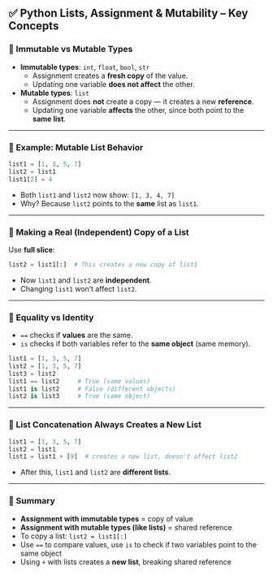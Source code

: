 ## ✅ Python Lists, Assignment & Mutability – Key Concepts

### 🔹 Immutable vs Mutable Types

- **Immutable types**: `int`, `float`, `bool`, `str`
    - Assignment creates a **fresh copy** of the value.
    - Updating one variable **does not affect** the other.
- **Mutable types**: `list`
    - Assignment does **not** create a copy — it creates a new **reference**.
    - Updating one variable **affects** the other, since both point to the **same list**.

---

### 🔹 Example: Mutable List Behavior

```python
list1 = [1, 3, 5, 7] 
list2 = list1
list1[2] = 4
```

- Both `list1` and `list2` now show: `[1, 3, 4, 7]`
- Why? Because `list2` points to the **same** list as `list1`.

---

### 🔹 Making a Real (Independent) Copy of a List

Use **full slice**:

```python
list2 = list1[:]  # This creates a new copy of list1
```

- Now `list1` and `list2` are **independent**.
- Changing `list1` won’t affect `list2`.

---

### 🔹 Equality vs Identity

- `==` checks if **values** are the same.
- `is` checks if both variables refer to the **same object** (same memory).

```python
list1 = [1, 3, 5, 7] 
list2 = [1, 3, 5, 7]
list3 = list2  
list1 == list2     # True (same values) 
list1 is list2     # False (different objects) 
list2 is list3     # True (same object)
```

---
### 🔹 List Concatenation Always Creates a New List

```python
list1 = [1, 3, 5, 7]
list2 = list1 
list1 = list1 + [9]  # creates a new list, doesn't affect list2
```

- After this, `list1` and `list2` are **different lists**.

---

### 🔹 Summary

- **Assignment with immutable types** = copy of value
- **Assignment with mutable types (like lists)** = shared reference
- To copy a list: `list2 = list1[:]`
- Use `==` to compare values, use `is` to check if two variables point to the same object
- Using `+` with lists creates a **new list**, breaking shared reference